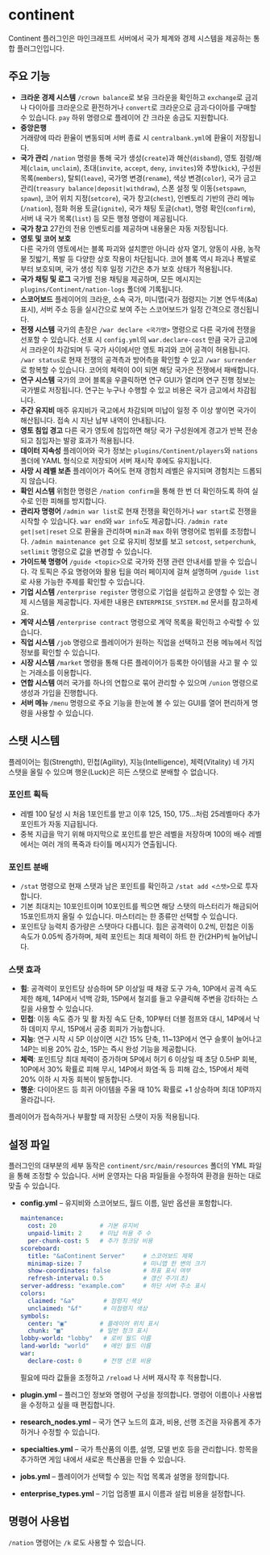 # continent
Continent 플러그인은 마인크래프트 서버에서 국가 체계와 경제 시스템을 제공하는 통합 플러그인입니다.

## 주요 기능
- **크라운 경제 시스템**
  `/crown balance`로 보유 크라운을 확인하고 `exchange`로 금괴나 다이아를 크라운으로 환전하거나 `convert`로 크라운으로 금괴·다이아를 구매할 수 있습니다. `pay` 하위 명령으로 플레이어 간 크라운 송금도 지원합니다.
- **중앙은행**  
  거래량에 따라 환율이 변동되며 서버 종료 시 `centralbank.yml`에 환율이 저장됩니다.
- **국가 관리**
  `/nation` 명령을 통해 국가 생성(`create`)과 해산(`disband`), 영토 점령/해제(`claim`, `unclaim`), 초대(`invite`, `accept`, `deny`, `invites`)와 추방(`kick`), 구성원 목록(`members`), 탈퇴(`leave`), 국가명 변경(`rename`), 색상 변경(`color`), 국가 금고 관리(`treasury balance|deposit|withdraw`), 스폰 설정 및 이동(`setspawn`, `spawn`), 코어 위치 지정(`setcore`), 국가 창고(`chest`), 인벤토리 기반의 관리 메뉴(`/nation`), 점화 허용 토글(`ignite`), 국가 채팅 토글(`chat`), 명령 확인(`confirm`), 서버 내 국가 목록(`list`) 등 모든 행정 명령이 제공됩니다.
- **국가 창고**
  27칸의 전용 인벤토리를 제공하며 내용물은 자동 저장됩니다.
- **영토 및 코어 보호**  
  다른 국가의 영토에서는 블록 파괴와 설치뿐만 아니라 상자 열기, 양동이 사용, 농작물 짓밟기, 폭발 등 다양한 상호 작용이 차단됩니다. 코어 블록 역시 파괴나 폭발로부터 보호되며, 국가 생성 직후 일정 기간은 추가 보호 상태가 적용됩니다.
- **국가 채팅 및 로그**
  국가별 전용 채팅을 제공하며, 모든 메시지는 `plugins/Continent/nation-logs` 폴더에 기록됩니다.
- **스코어보드**
  플레이어의 크라운, 소속 국가, 미니맵(국가 점령지는 기본 연두색(&a) 표시), 서버 주소 등을 실시간으로 보여 주는 스코어보드가 일정 간격으로 갱신됩니다.
- **전쟁 시스템**
 국가의 촌장은 `/war declare <국가명>` 명령으로 다른 국가에 전쟁을 선포할 수 있습니다. 선포 시 `config.yml`의 `war.declare-cost` 만큼 국가 금고에서 크라운이 차감되며 두 국가 사이에서만 영토 파괴와 코어 공격이 허용됩니다. `/war status`로 현재 전쟁의 공격측과 방어측을 확인할 수 있고 `/war surrender`로 항복할 수 있습니다.
 코어의 체력이 0이 되면 해당 국가은 전쟁에서 패배합니다.
- **연구 시스템**
  국가의 코어 블록을 우클릭하면 연구 GUI가 열리며 연구 진행 정보는 국가별로 저장됩니다. 연구는 누구나 수행할 수 있고 비용은 국가 금고에서 차감됩니다.
- **주간 유지비**
  매주 유지비가 국고에서 차감되며 미납이 일정 주 이상 쌓이면 국가이 해산됩니다. 접속 시 지난 납부 내역이 안내됩니다.
- **영토 침입 경고**
  다른 국가 영토에 침입하면 해당 국가 구성원에게 경고가 반복 전송되고 침입자는 발광 효과가 적용됩니다.
- **데이터 지속성**
  플레이어와 국가 정보는 `plugins/Continent/players`와 `nations` 폴더에 YAML 형식으로 저장되어 서버 재시작 후에도 유지됩니다.
- **사망 시 레벨 보존**
  플레이어가 죽어도 현재 경험치 레벨은 유지되며 경험치는 드롭되지 않습니다.
- **확인 시스템**
  위험한 명령은 `/nation confirm`을 통해 한 번 더 확인하도록 하여 실수로 인한 피해를 방지합니다.
- **관리자 명령어**
  `/admin war list`로 현재 전쟁을 확인하거나 `war start`로 전쟁을 시작할 수 있습니다. `war end`와 `war info`도 제공합니다.
  `/admin rate get|set|reset` 으로 환율을 관리하며 `min`과 `max` 하위 명령어로 범위를 조정합니다.
  `/admin maintenance get` 으로 유지비 정보를 보고 `setcost`, `setperchunk`, `setlimit` 명령으로 값을 변경할 수 있습니다.
- **가이드북 명령어**
  `/guide <topic>`으로 국가와 전쟁 관련 안내서를 받을 수 있습니다. 각 토픽은 주요 명령어와 활용 팁을 여러 페이지에 걸쳐 설명하며 `/guide list`로 사용 가능한 주제를 확인할 수 있습니다.
- **기업 시스템**
  `/enterprise register` 명령으로 기업을 설립하고 운영할 수 있는 경제 시스템을 제공합니다. 자세한 내용은 `ENTERPRISE_SYSTEM.md` 문서를 참고하세요.
- **계약 시스템**
  `/enterprise contract` 명령으로 계약 목록을 확인하고 수락할 수 있습니다.
- **직업 시스템**
  `/job` 명령으로 플레이어가 원하는 직업을 선택하고 전용 메뉴에서 직업 정보를 확인할 수 있습니다.
- **시장 시스템**
  `/market` 명령을 통해 다른 플레이어가 등록한 아이템을 사고 팔 수 있는 거래소를 이용합니다.
- **연합 시스템**
  여러 국가를 하나의 연합으로 묶어 관리할 수 있으며 `/union` 명령으로 생성과 가입을 진행합니다.
- **서버 메뉴**
  `/menu` 명령으로 주요 기능을 한눈에 볼 수 있는 GUI를 열어 편리하게 명령을 사용할 수 있습니다.

## 스탯 시스템
플레이어는 힘(Strength), 민첩(Agility), 지능(Intelligence), 체력(Vitality) 네 가지 스탯을 올릴 수 있으며 행운(Luck)은 히든 스탯으로 분배할 수 없습니다.

### 포인트 획득
- 레벨 100 달성 시 처음 1포인트를 받고 이후 125, 150, 175…처럼 25레벨마다 추가 포인트가 자동 지급됩니다.
- 중복 지급을 막기 위해 마지막으로 포인트를 받은 레벨을 저장하며 100의 배수 레벨에서는 여러 개의 폭죽과 타이틀 메시지가 연출됩니다.

### 포인트 분배
- `/stat` 명령으로 현재 스탯과 남은 포인트를 확인하고 `/stat add <스탯>`으로 투자합니다.
- 기본 최대치는 10포인트이며 10포인트를 찍으면 해당 스탯의 마스터리가 해금되어 15포인트까지 올릴 수 있습니다. 마스터리는 한 종류만 선택할 수 있습니다.
- 포인트당 능력치 증가량은 스탯마다 다릅니다. 힘은 공격력이 0.2씩,
  민첩은 이동 속도가 0.05씩 증가하며, 체력 포인트는 최대 체력이
  하트 한 칸(2HP)씩 늘어납니다.

### 스탯 효과
- **힘**: 공격력이 포인트당 상승하며 5P 이상일 때 채광 도구 가속, 10P에서 공격 속도 제한 해제, 14P에서 넉백 강화, 15P에서 철괴를 들고 우클릭해 주변을 강타하는 스킬을 사용할 수 있습니다.
- **민첩**: 이동 속도 증가 및 활 차징 속도 단축, 10P부터 더블 점프와 대시, 14P에서 낙하 데미지 무시, 15P에서 공중 회피가 가능합니다.
- **지능**: 연구 시작 시 5P 이상이면 시간 15% 단축, 11~13P에서 연구 슬롯이 늘어나고 14P는 비용 20% 감소, 15P는 즉시 완성 기능을 제공합니다.
- **체력**: 포인트당 최대 체력이 증가하며 5P에서 허기 6 이상일 때 초당 0.5HP 회복, 10P에서 30% 확률로 피해 무시, 14P에서 화염·독 등 피해 감소, 15P에서 체력 20% 이하 시 자동 회복이 발동합니다.
- **행운**: 다이아몬드 등 희귀 아이템을 주울 때 10% 확률로 +1 상승하며 최대 10P까지 올라갑니다.

플레이어가 접속하거나 부활할 때 저장된 스탯이 자동 적용됩니다.

## 설정 파일
플러그인의 대부분의 세부 동작은 `continent/src/main/resources` 폴더의 YML 파일을 통해 조정할 수 있습니다. 서버 운영자는 다음 파일들을 수정하여 환경을 원하는 대로 맞출 수 있습니다.

- **config.yml** – 유지비와 스코어보드, 월드 이름, 일반 옵션을 포함합니다.
  ```yml
  maintenance:
    cost: 20            # 기본 유지비
    unpaid-limit: 2     # 미납 허용 주 수
    per-chunk-cost: 5   # 추가 청크당 비용
  scoreboard:
    title: "&aContinent Server"     # 스코어보드 제목
    minimap-size: 7                 # 미니맵 한 변의 크기
    show-coordinates: false         # 좌표 표시 여부
    refresh-interval: 0.5           # 갱신 주기(초)
  server-address: "example.com"     # 하단 서버 주소 표시
  colors:
    claimed: "&a"        # 점령지 색상
    unclaimed: "&f"      # 미점령지 색상
  symbols:
    center: "▣"         # 플레이어 위치 표시
    chunk: "▩"          # 일반 청크 표시
  lobby-world: "lobby"   # 로비 월드 이름
  land-world: "world"    # 메인 월드 이름
  war:
    declare-cost: 0      # 전쟁 선포 비용
  ```
  필요에 따라 값들을 조정하고 `/reload` 나 서버 재시작 후 적용합니다.

- **plugin.yml** – 플러그인 정보와 명령어 구성을 정의합니다. 명령어 이름이나 사용법을 수정하고 싶을 때 편집합니다.
- **research_nodes.yml** – 국가 연구 노드의 효과, 비용, 선행 조건을 자유롭게 추가하거나 수정할 수 있습니다.
- **specialties.yml** – 국가 특산품의 이름, 설명, 모델 번호 등을 관리합니다. 항목을 추가하면 게임 내에서 새로운 특산품을 만들 수 있습니다.
- **jobs.yml** – 플레이어가 선택할 수 있는 직업 목록과 설명을 정의합니다.
- **enterprise_types.yml** – 기업 업종별 표시 이름과 설립 비용을 설정합니다.

## 명령어 사용법
`/nation` 명령어는 `/k` 로도 사용할 수 있습니다.
